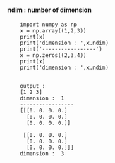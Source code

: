 #### ndim : number of  dimension

        import numpy as np
        x = np.array((1,2,3))
        print(x)
        print('dimension : ',x.ndim)
        print('-----------------')
        x = np.zeros((2,3,4))
        print(x)
        print('dimension : ',x.ndim)


        output : 
        [1 2 3]
        dimension :  1
        -----------------
        [[[0. 0. 0. 0.]
          [0. 0. 0. 0.]
          [0. 0. 0. 0.]]

         [[0. 0. 0. 0.]
          [0. 0. 0. 0.]
          [0. 0. 0. 0.]]]
        dimension :  3
        
        
        
####         
